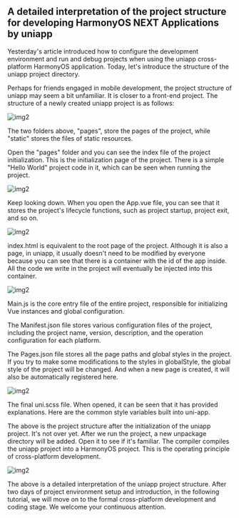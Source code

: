 ## A detailed interpretation of the project structure for developing HarmonyOS NEXT Applications by uniapp

Yesterday's article introduced how to configure the development environment and run and debug projects when using the uniapp cross-platform HarmonyOS application. Today, let's introduce the structure of the uniapp project directory.

Perhaps for friends engaged in mobile development, the project structure of uniapp may seem a bit unfamiliar. It is closer to a front-end project. The structure of a newly created uniapp project is as follows:

![img2](https://dl-harmonyos.51cto.com/images/202505/b69b09521132097f1b3315500809bbe72b2665.png "img2")

The two folders above, "pages", store the pages of the project, while "static" stores the files of static resources.


Open the "pages" folder and you can see the index file of the project initialization. This is the initialization page of the project. There is a simple "Hello World" project code in it, which can be seen when running the project.

![img2](https://dl-harmonyos.51cto.com/images/202505/7186cbb21e778dbc6c80097972a8bb037d15cf.png "img2")

Keep looking down. When you open the App.vue file, you can see that it stores the project's lifecycle functions, such as project startup, project exit, and so on.

![img2](https://dl-harmonyos.51cto.com/images/202505/01e649b44e0ea2f0de7421ce7e7c84d7e65642.png "img2")

index.html is equivalent to the root page of the project. Although it is also a page, in uniapp, it usually doesn't need to be modified by everyone because you can see that there is a container with the id of the app inside. All the code we write in the project will eventually be injected into this container.

![img2](https://dl-harmonyos.51cto.com/images/202505/c77b0ae217aed397f1d44680360b861f0ddb44.png "img2")

Main.js is the core entry file of the entire project, responsible for initializing Vue instances and global configuration.


The Manifest.json file stores various configuration files of the project, including the project name, version, description, and the operation configuration for each platform.


The Pages.json file stores all the page paths and global styles in the project. If you try to make some modifications to the styles in globalStyle, the global style of the project will be changed. And when a new page is created, it will also be automatically registered here.

![img2](https://dl-harmonyos.51cto.com/images/202505/66e0b0e296d0de2ce93653410f6a3df90a3c5f.png "img2")

The final uni.scss file. When opened, it can be seen that it has provided explanations. Here are the common style variables built into uni-app.


The above is the project structure after the initialization of the uniapp project. It's not over yet. After we run the project, a new unpackage directory will be added. Open it to see if it's familiar. The compiler compiles the uniapp project into a HarmonyOS project. This is the operating principle of cross-platform development.


![img2](https://dl-harmonyos.51cto.com/images/202505/84e317b2129568afd1430705e2880c526539b3.png "img2")

The above is a detailed interpretation of the uniapp project structure. After two days of project environment setup and introduction, in the following tutorial, we will move on to the formal cross-platform development and coding stage. We welcome your continuous attention.
